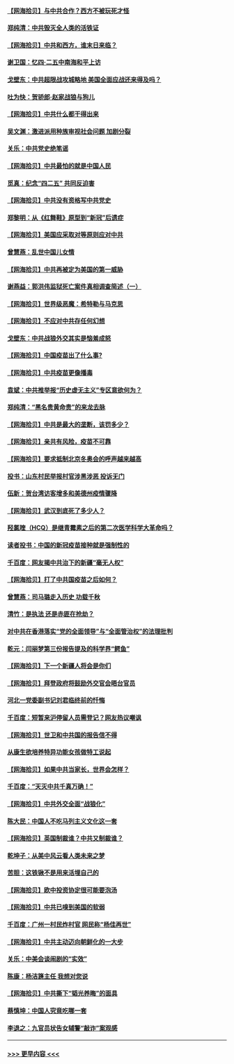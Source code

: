 #### [【网海拾贝】与中共合作？西方不被玩死才怪](../pages/nsc993/n12903873.md?t=04260302) 
#### [郑纯清：中共毁灭全人类的活铁证](../pages/nsc993/n12903785.md?t=04260302) 
#### [【网海拾贝】中共和西方，谁末日来临？](../pages/nsc993/n12903482.md?t=04260302) 
#### [谢卫国：忆四‧二五中南海和平上访](../pages/nsc993/n12902192.md?t=04260302) 
#### [戈壁东：中共超限战攻城略地 美国全面应战还来得及吗？](../pages/nsc993/n12902297.md?t=04260302) 
#### [吐为快：贺骄郎‧赵家战狼与狗儿](../pages/nsc993/n12902280.md?t=04260302) 
#### [【网海拾贝】中共什么都干得出来](../pages/nsc993/n12897500.md?t=04260302) 
#### [吴文渊：激进派用种族审视社会问题 加剧分裂](../pages/nsc993/n12893881.md?t=04260302) 
#### [关乐：中共党史绝笔谣](../pages/nsc993/n12897270.md?t=04260302) 
#### [【网海拾贝】中共最怕的就是中国人民](../pages/nsc993/n12894705.md?t=04260302) 
#### [觅真：纪念“四二五” 共同反迫害](../pages/nsc993/n12894553.md?t=04260302) 
#### [【网海拾贝】中共没有资格写中共党史](../pages/nsc993/n12892231.md?t=04260302) 
#### [郑黎明：从《红舞鞋》原型到“新冠”后遗症](../pages/nsc993/n12890469.md?t=04260302) 
#### [【网海拾贝】美国应采取对等原则应对中共](../pages/nsc993/n12889176.md?t=04260302) 
#### [曾慧燕：乱世中国儿女情](../pages/nsc993/n12887931.md?t=04260302) 
#### [【网海拾贝】中共再被定为美国的第一威胁](../pages/nsc993/n12887580.md?t=04260302) 
#### [谢燕益：郭洪伟监狱死亡案件真相调查简述（一）](../pages/nsc993/n12885648.md?t=04260302) 
#### [【网海拾贝】世界级恶魔：希特勒与马克思](../pages/nsc993/n12884062.md?t=04260302) 
#### [【网海拾贝】不应对中共存任何幻想](../pages/nsc993/n12881460.md?t=04260302) 
#### [戈壁东：中共战狼外交其实是恼羞成怒](../pages/nsc993/n12880392.md?t=04260302) 
#### [【网海拾贝】中国疫苗出了什么事?](../pages/nsc993/n12879124.md?t=04260302) 
#### [【网海拾贝】中共疫苗更像播毒](../pages/nsc993/n12876631.md?t=04260302) 
#### [袁斌：中共推举报“历史虚无主义”专区意欲何为？](../pages/nsc993/n12876530.md?t=04260302) 
#### [郑纯清：“黑名贵黄命贵”的来龙去脉](../pages/nsc993/n12875589.md?t=04260302) 
#### [【网海拾贝】中共是最大的垄断，该罚多少？](../pages/nsc993/n12874006.md?t=04260302) 
#### [【网海拾贝】亲共有风险，疫苗不可靠](../pages/nsc993/n12872224.md?t=04260302) 
#### [【网海拾贝】要求抵制北京冬奥会的呼声越来越高](../pages/nsc993/n12868962.md?t=04260302) 
#### [投书：山东村民举报村官涉黑涉恶 投诉无门](../pages/nsc993/n12869726.md?t=04260302) 
#### [伍新：贺台湾访客增多和美德州疫情骤降](../pages/nsc993/n12865651.md?t=04260302) 
#### [【网海拾贝】武汉到底死了多少人？](../pages/nsc993/n12863707.md?t=04260302) 
#### [羟氯喹（HCQ）是继青霉素之后的第二次医学科学大革命吗？](../pages/nsc993/n12638564.md?t=04260302) 
#### [读者投书：中国的新冠疫苗接种就是强制性的](../pages/nsc993/n12859932.md?t=04260302) 
#### [千百度：网友揭中共治下的新疆“毫无人权”](../pages/nsc993/n12858385.md?t=04260302) 
#### [【网海拾贝】打了中共国疫苗之后如何？](../pages/nsc993/n12857866.md?t=04260302) 
#### [曾慧燕：司马璐走入历史 功载千秋](../pages/nsc993/n12856996.md?t=04260302) 
#### [清竹：是执法 还是赤匪在抢劫？](../pages/nsc993/n12856952.md?t=04260302) 
#### [对中共在香港落实“党的全面领导”与“全面管治权”的法理批判](../pages/nsc993/n12856929.md?t=04260302) 
#### [乾元：闫丽梦第三份报告提及的科学界“鳄鱼”](../pages/nsc993/n12855985.md?t=04260302) 
#### [【网海拾贝】下一个新疆人将会是你们](../pages/nsc993/n12855864.md?t=04260302) 
#### [【网海拾贝】拜登政府将鼓励外交官会晤台官员](../pages/nsc993/n12853615.md?t=04260302) 
#### [河北一党委副书记刘君临终前的忏悔](../pages/nsc993/n12849420.md?t=04260302) 
#### [千百度：短暂来沪停留人员需登记？网友热议嘲讽](../pages/nsc993/n12853497.md?t=04260302) 
#### [【网海拾贝】世卫和中共国的报告信不得](../pages/nsc993/n12850902.md?t=04260302) 
#### [从康生欲培养特异功能女孩做特工说起](../pages/nsc993/n12849289.md?t=04260302) 
#### [【网海拾贝】如果中共当家长，世界会怎样？](../pages/nsc993/n12848436.md?t=04260302) 
#### [千百度：“天灭中共千真万确！”](../pages/nsc993/n12845659.md?t=04260302) 
#### [【网海拾贝】中共外交全面“战狼化”](../pages/nsc993/n12845607.md?t=04260302) 
#### [陈大民：中国人不吃马列主义文化这一套](../pages/nsc993/n12842496.md?t=04260302) 
#### [【网海拾贝】英国制裁谁？中共又制裁谁？](../pages/nsc993/n12840909.md?t=04260302) 
#### [乾坤子：从美中风云看人类未来之梦](../pages/nsc993/n12840590.md?t=04260302) 
#### [苦胆：这铁锹不是用来活埋自己的](../pages/nsc993/n12839512.md?t=04260302) 
#### [【网海拾贝】欧中投资协定很可能要泡汤](../pages/nsc993/n12835122.md?t=04260302) 
#### [【网海拾贝】中共已嗅到美国的软弱](../pages/nsc993/n12832411.md?t=04260302) 
#### [千百度：广州一村民炸村官 网民称“杨佳再世”](../pages/nsc993/n12832380.md?t=04260302) 
#### [【网海拾贝】中共主动迈向朝鲜化的一大步](../pages/nsc993/n12829887.md?t=04260302) 
#### [关乐：中美会谈闹剧的“实效”](../pages/nsc993/n12826698.md?t=04260302) 
#### [陈康：杨洁篪主任  我想对您说](../pages/nsc993/n12826609.md?t=04260302) 
#### [【网海拾贝】中共撕下“韬光养晦”的面具](../pages/nsc993/n12826459.md?t=04260302) 
#### [蔡慎坤：中国人究竟吃哪一套](../pages/nsc993/n12826010.md?t=04260302) 
#### [李退之：九官员状告女辅警“敲诈”案观感](../pages/nsc993/n12823984.md?t=04260302) 

----
#### [ >>> 更早内容 <<< ](../indexes/nsc993-earlier.md)
